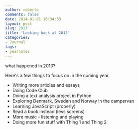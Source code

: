 ```yaml
---
author: roberto
comments: false
date: 2014-01-01 16:34:33
layout: post
slug: 2013
title: 'Looking back at 2013'
categories:
- Journal
tags:
- yearnotes
---
```


what happened in 2013?

Here's a few things to focus on in the coming year. 

* Writing more articles and essays 
* Doing Code Club
* Doing a text analysis project in Python 
* Exploring Denmark, Sweden and Norway in the campervan 
* Learning JavaScript (properly)
* Read a book instead (less screens)
* More music - listening and playing
* Doing more fun stuff with Thing 1 and Thing 2 


